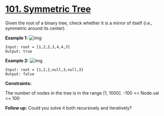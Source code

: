 # [101. Symmetric Tree](https://leetcode.com/problems/symmetric-tree/)

Given the root of a binary tree, check whether it is a mirror of itself (i.e., symmetric around its center).

 

**Example 1:**
![img](https://assets.leetcode.com/uploads/2021/02/19/symtree1.jpg)
```
Input: root = [1,2,2,3,4,4,3]
Output: true
```
**Example 2:**
![img](https://assets.leetcode.com/uploads/2021/02/19/symtree2.jpg)
```
Input: root = [1,2,2,null,3,null,3]
Output: false
```

**Constraints:**

The number of nodes in the tree is in the range [1, 1000].
-100 <= Node.val <= 100
 

**Follow up:**
Could you solve it both recursively and iteratively?